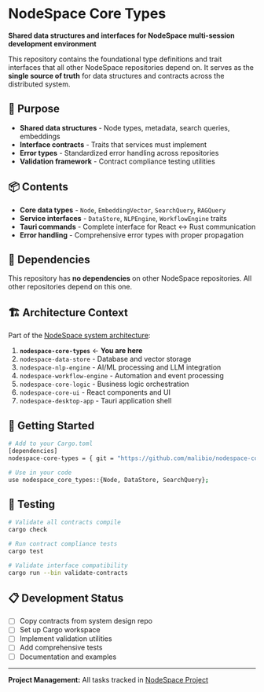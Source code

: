 # NodeSpace Core Types

**Shared data structures and interfaces for NodeSpace multi-session development environment**

This repository contains the foundational type definitions and trait interfaces that all other NodeSpace repositories depend on. It serves as the **single source of truth** for data structures and contracts across the distributed system.

## 🎯 Purpose

- **Shared data structures** - Node types, metadata, search queries, embeddings
- **Interface contracts** - Traits that services must implement 
- **Error types** - Standardized error handling across repositories
- **Validation framework** - Contract compliance testing utilities

## 📦 Contents

- **Core data types** - `Node`, `EmbeddingVector`, `SearchQuery`, `RAGQuery`
- **Service interfaces** - `DataStore`, `NLPEngine`, `WorkflowEngine` traits
- **Tauri commands** - Complete interface for React ↔ Rust communication
- **Error handling** - Comprehensive error types with proper propagation

## 🔗 Dependencies

This repository has **no dependencies** on other NodeSpace repositories. All other repositories depend on this one.

## 🏗️ Architecture Context

Part of the [NodeSpace system architecture](https://github.com/malibio/nodespace-system-design):

1. **`nodespace-core-types`** ← **You are here**
2. `nodespace-data-store` - Database and vector storage
3. `nodespace-nlp-engine` - AI/ML processing and LLM integration  
4. `nodespace-workflow-engine` - Automation and event processing
5. `nodespace-core-logic` - Business logic orchestration
6. `nodespace-core-ui` - React components and UI
7. `nodespace-desktop-app` - Tauri application shell

## 🚀 Getting Started

```bash
# Add to your Cargo.toml
[dependencies]
nodespace-core-types = { git = "https://github.com/malibio/nodespace-core-types" }

# Use in your code
use nodespace_core_types::{Node, DataStore, SearchQuery};
```

## 🧪 Testing

```bash
# Validate all contracts compile
cargo check

# Run contract compliance tests  
cargo test

# Validate interface compatibility
cargo run --bin validate-contracts
```

## 📋 Development Status

- [ ] Copy contracts from system design repo
- [ ] Set up Cargo workspace
- [ ] Implement validation utilities
- [ ] Add comprehensive tests
- [ ] Documentation and examples

---

**Project Management:** All tasks tracked in [NodeSpace Project](https://github.com/users/malibio/projects/4)